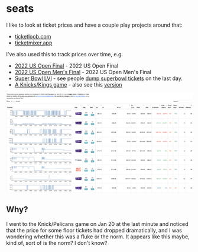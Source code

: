 # seats

I like to look at ticket prices and have a couple play projects around that:

* [ticketloob.com](https://ticketloob.com)
* [ticketmixer.app](https://ticketmixer.app)

I've also used this to track prices over time, e.g.

* [2022 US Open Final](us_open_final) - 2022 US Open Final
* [2022 US Open Men's Final](us_open_mens_final) - 2022 US Open Men's Final
* [Super Bowl LVI](super_bowl_lvi) - see people [dump superbowl tickets](https://spudtrooper.github.io/seats/super_bowl_lvi/?lastDay) on the last day.
* [A Knicks/Kings game](knicks_kings) - also see this [version](./Knicks-Kings.html)

![ss](./knicks_kings.png)

## Why?

I went to the Knick/Pelicans game on Jan 20 at the last minute and noticed that the price for some floor tickets had dropped dramatically, and I was wondering whether this was a fluke or the norm. It appears like this maybe, kind of, sort of is the norm? I don't know?
